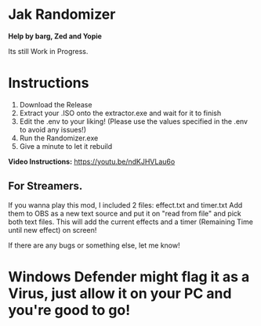 # Jak Randomizer
**Help by barg, Zed and Yopie**

Its still Work in Progress.

# Instructions
1. Download the Release
2. Extract your .ISO onto the extractor.exe and wait for it to finish
3. Edit the .env to your liking! (Please use the values specified in the .env to avoid any issues!)
4. Run the Randomizer.exe
5. Give a minute to let it rebuild

**Video Instructions:** https://youtu.be/ndKJHVLau6o

## For Streamers.
If you wanna play this mod, I included 2 files: effect.txt and timer.txt
Add them to OBS as a new text source and put it on "read from file" and pick both text files.
This will add the current effects and a timer (Remaining Time until new effect) on screen!

If there are any bugs or something else, let me know!

# Windows Defender might flag it as a Virus, just allow it on your PC and you're good to go!
